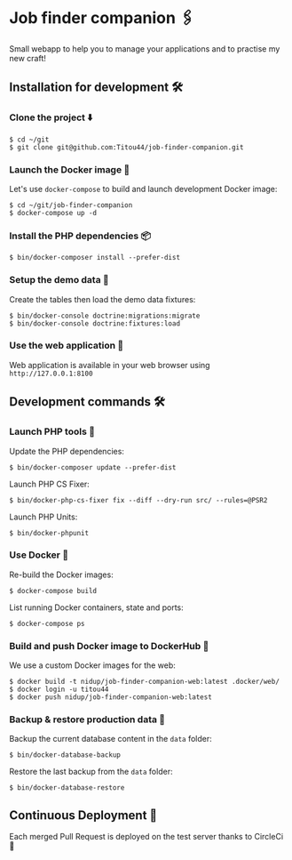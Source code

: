 # Job finder companion ️️🖇️

Small webapp to help you to manage your applications and to practise my new craft!

## Installation for development 🛠️

### Clone the project ⬇️

```
$ cd ~/git
$ git clone git@github.com:Titou44/job-finder-companion.git
```

### Launch the Docker image 🐋

Let's use `docker-compose` to build and launch development Docker image:

```
$ cd ~/git/job-finder-companion
$ docker-compose up -d
```

### Install the PHP dependencies 📦

```
$ bin/docker-composer install --prefer-dist
```

### Setup the demo data 💾

Create the tables then load the demo data fixtures:

```
$ bin/docker-console doctrine:migrations:migrate
$ bin/docker-console doctrine:fixtures:load
```

### Use the web application 🚀

Web application is available in your web browser using `http://127.0.0.1:8100`

## Development commands 🛠️

### Launch PHP tools 🐘

Update the PHP dependencies:

```
$ bin/docker-composer update --prefer-dist
```

Launch PHP CS Fixer:

```
$ bin/docker-php-cs-fixer fix --diff --dry-run src/ --rules=@PSR2
```

Launch PHP Units:

```
$ bin/docker-phpunit
```

### Use Docker 🐋

Re-build the Docker images:

```
$ docker-compose build
```

List running Docker containers, state and ports:

```
$ docker-compose ps
```

### Build and push Docker image to DockerHub 🐋

We use a custom Docker images for the web:

```
$ docker build -t nidup/job-finder-companion-web:latest .docker/web/
$ docker login -u titou44
$ docker push nidup/job-finder-companion-web:latest
```

### Backup & restore production data 💾

Backup the current database content in the `data` folder:
```
$ bin/docker-database-backup
```

Restore the last backup from the `data` folder:
```
$ bin/docker-database-restore
```

## Continuous Deployment 🚀

Each merged Pull Request is deployed on the test server thanks to CircleCi 👷
